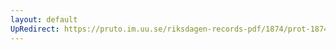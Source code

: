 ```yaml
---
layout: default
UpRedirect: https://pruto.im.uu.se/riksdagen-records-pdf/1874/prot-1874--fk--509/prot-1874--fk--509_042.pdf
---
```

